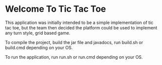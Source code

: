 # Welcome To Tic Tac Toe
This application was initially intended to be a simple implementation of tic tac toe, but the team then decided the platform could be used to implement any turn style, grid based game.

To compile the project, build the jar file and javadocs, run build.sh or build.cmd depending on your OS.

To run the application, run run.sh or run.cmd depending on your OS.
